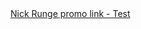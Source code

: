 <br><br>
[Nick Runge promo link - Test](https://s.mgtc.dev/ahp/open?gallery_id=nick_runge_1&v1=nickr11111111111&v2=nickr22222222222&nickr33333333333)
<br><br>
